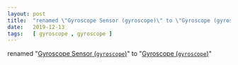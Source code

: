 ```yaml
---
layout: post
title:  "renamed \"Gyroscope Sensor (gyroscope)\" to \"Gyroscope (gyroscope)\""
date:   2019-12-13
tags:   [ gyroscope , gyroscope ]
---
```


renamed "[Gyroscope Sensor (`gyroscope`)](/spec/gyroscope)" to "[Gyroscope (`gyroscope`)](/spec/gyroscope)"

